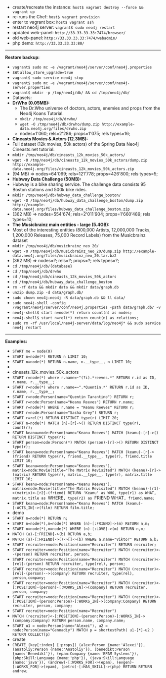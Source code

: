 * create/recreate the instance: `host$ vagrant destroy --force && vagrant up`
* re-runs the Chef: `host$ vagrant provision`
* enter to vagrant box: `host$ vagrant ssh`
* restart neo4j server: `vagrant$ sudo neo4j restart`
* updated web-panel: `http://33.33.33.33:7474/browser/`
* old web-panel: `http://33.33.33.33:7474/webadmin/`
* php demo: `http://33.33.33.33:80/`

---
**Restore backup:**

* `vagrant$ sudo mc -e /vagrant/neo4j/server/conf/neo4j.properties`
 * set `allow_store_upgrade=true`
* `vagrant$ sudo service neo4j stop`
* `vagrant$ sudo mc -e /vagrant/neo4j/server/conf/neo4j-server.properties`
* `vagrant$ mkdir -p /tmp/neo4j/db/ && cd /tmp/neo4j/db/`
* Datasets:
 * **DrWho (0.05MB):**
   * The Dr.Who universe of doctors, actors, enemies and props from the Neo4j Koans Tutorial.
   *  `mkdir /tmp/neo4j/db/drwho/`
   *  `wget -O /tmp/neo4j/db/drwho/dump.zip http://example-data.neo4j.org/files/drwho.zip`
   *  nodes=1'060; rels=2'286; props=1'075; rels types=16;
  * **Cineasts Movies & Actors (12.3MB):**
   * Full dataset (12k movies, 50k actors) of the Spring Data Neo4j Cineasts.net tutorial.
   * `mkdir /tmp/neo4j/db/cineasts_12k_movies_50k_actors/`
   * `wget -O /tmp/neo4j/db/cineasts_12k_movies_50k_actors/dump.zip http://example-data.neo4j.org/files/cineasts_12k_movies_50k_actors.zip`
   * (94 MB) => nodes=64'069; rels=121'778; props=426'800; rels types=5;
  * **Hubway Data Challenge (50MB):**
   * Hubway is a bike sharing service. The challenge data consists 95 Boston stations and 500k bike rides.
   * `mkdir /tmp/neo4j/db/hubway_data_challenge_boston/`
   * `wget -O /tmp/neo4j/db/hubway_data_challenge_boston/dump.zip http://example-data.neo4j.org/files/hubway_data_challenge_boston.zip`
   * (362 MB) => nodes=554'674; rels=2'011'904; props=1'660'489; rels types=10;
  * **The Musicbrainz main entities - large (5.4GB):**
   * Most of the interesting entities (800,000 Artists, 12,000,000 Tracks, 1,200,000 Releases, 75,000 Record Labels) from the Musicbrainz dataset
   * `mkdir /tmp/neo4j/db/musicbrainz_neo_20/`
   * `wget -O /tmp/neo4j/db/musicbrainz_neo_20/dump.zip http://example-data.neo4j.org/files/musicbrainz_neo_20.tar.bz2`
   * (362 MB) => nodes=?; rels=?; props=?; rels types=?;
* `cd /tmp/neo4j/db/{database}`
 * `cd /tmp/neo4j/db/drwho`
 * `cd /tmp/neo4j/db/cineasts_12k_movies_50k_actors`
 * `cd /tmp/neo4j/db/hubway_data_challenge_boston`
* `rm -rf data && mkdir data && mkdir data/graph.db`
* `unzip dump.zip -d data/graph.db/`
* `sudo chown neo4j:neo4j -R data/graph.db && ll data/`
* `sudo neo4j-shell -config /vagrant/neo4j/server/conf/neo4j.properties -path data/graph.db/ -v`
* `neo4j-shell$ start n=node(*) return count(n) as nodes;`
* `neo4j-shell$ start n=rel(*) return count(n) as relations;`
* `sudo rm -rf /usr/local/neo4j-server/data/log/neo4j* && sudo service neo4j restart`

---
**Examples:**
* `START me = node(0)`
* `START n=node(*) RETURN n LIMIT 10;`
* `START n=node(*) RETURN n.name, n.__type__, n LIMIT 10;`
* 
* cineasts_12k_movies_50k_actors
 * `START r=node(*) where r.name=~"(?i).*reeves.*" RETURN r.id as ID, r.name, r.__type__;`
 * `START r=node(*) where r.name=~".*Quentin.*" RETURN r.id as ID, r.name, r.__type__;`
 * `START r=node:Person(name="Quentin Tarantino") RETURN r;`
 * `START r=node:Person(name="Keanu Reeves") RETURN r.name;`
 * `START r=node(*) WHERE r.name = "Keanu Reeves" RETURN r;`
 * `START r=node:Person(name="Sasha Grey") RETURN r;`
 * `START r=rel(*) RETURN DISTINCT type(r) LIMIT 20;`
 * `START n=node(*) MATCH (n)-[r]->() RETURN DISTINCT type(r), count(r);`
 * `START keanu=node:Person(name="Keanu Reeves") MATCH (keanu)-[r]->() RETURN DISTINCT type(r);`
 * `START person=node:Person(*) MATCH (person)-[r]->() RETURN DISTINCT type(r);`
 * `START keanu=node:Person(name="Keanu Reeves") MATCH (keanu)-[r]->(friend) RETURN type(r), friend.__type__, type(r), friend.title LIMIT 10;`
 * `START keanu=node:Person(name="Keanu Reeves"), matrix=node:Movie(title="The Matrix Revisited") MATCH (keanu)-[r]->(matrix) RETURN type(r), matrix.__type__, type(r), matrix.title LIMIT 10;`
 * `START keanu=node:Person(name="Keanu Reeves"), matrix=node:Movie(title="The Matrix Revisited") MATCH (keanu)-[r1]->(matrix)<-[r2]-(friend) RETURN 'Keanu' as WHO, type(r1) as WHAT, matrix.title as `WHERE`, type(r2) as `FRIEND WHAT`, friend.name;`
 * `START keanu=node:Person(name="Keanu Reeves") MATCH (keanu)-[:ACTS_IN]->(film) RETURN film.title;`
* demo
 * `START n=node(*) RETURN n;`
 * `START n=node(*),m=node(*) WHERE (n)-[:FRIEND]->(m) RETURN n,m;`
 * `START n=node(*),m=node(*) WHERE (n)-[:LOVE]->(m) RETURN n,m;`
 * `MATCH (a)-[:FRIEND]->(b) RETURN a,b;`
 * `MATCH (a)-[:FRIEND]->()->[]->(b) WHERE a.name="Viktor" RETURN a,b;`
 * `START recruiter=node:Position(name="Recruiter") RETURN recruiter;`
 * `START recruiter=node:Position(name="Recruiter") MATCH (recruiter)<--(person) RETURN recruiter, person;`
 * `START recruiter=node:Position(name="Recruiter") MATCH (recruiter)<-[rel]-(person) RETURN recruiter, type(rel), person;`
 * `START recruiter=node:Position(name="Recruiter") MATCH (recruiter)<-[rel]-(person)-->(company) RETURN recruiter, type(rel), person,company;`
 * `START recruiter=node:Position(name="Recruiter") MATCH (recruiter)<-[:POSITION]-(person)-[:WORKS_IN]->(company) RETURN recruiter, person, company;`
 * `START recruiter=node:Position(name="Recruiter") MATCH (recruiter)<-[:POSITION]-(person:Person)-[:WORKS_IN]->(company:Company) RETURN recruiter, person, company;`
 * `START recruiter=node:Position(name="Recruiter")`
 * `MATCH (recruiter)<-[:POSITION]-(person:Person)-[:WORKS_IN]->(company:Company) RETURN person.name, company.name;`
 * `START u1 = node:Person(name="Alexei"), u2 = node:Person(name="Gennadiy") MATCH p = shortestPath( u1-[*]-u2 ) RETURN COLLECT(p)`
* create
 * `CREATE (key[:index] [:props]) (alex:Person {name:'Alexei'}), (anatoliy:Person {name:'Anatoliy'}), (benedikt:Person {name:'Benedikt'}), (epam:Company {name:'EPAM Systems'}), (php:Skill:Language {name:'php'}), (java:Skill:Language {name:'java'}), (andrew)-[:WORKS_FOR]->(epam), (evgen)-[:WORKS_FOR]->(epam), (petro)-[:HAS_SKILL]->(php) RETURN RETURN andrew;`
